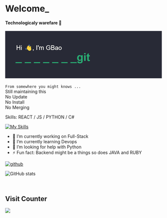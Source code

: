 # Welcome_
#### Technologicaly warefare 👻
<img src="header.png" />

`From somewhere you might knows ... `
<br>
Still maintaining this 
<br>
No Update
<br>
No Install
<br>
No Merging 
 

Skills: REACT / JS / PYTHON / C#

[![My Skills](https://skillicons.dev/icons?i=react,js,python,cs,nodejs)](https://skillicons.dev)

- 🔭 I’m currently working on Full-Stack 
- 🌱 I’m currently learning Devops 
- 🤔 I’m looking for help with Python 
- ⚡ Fun fact: Backend might be a things so does JAVA and RUBY 


[<img src='https://cdn.jsdelivr.net/npm/simple-icons@3.0.1/icons/github.svg' alt='github' height='40'>](https://github.com/baobaoack000)  

![GitHub stats](https://github-readme-stats.vercel.app/api?username=baobaoack000&show_icons=true)  


<br>

## Visit Counter

<img src="https://profile-counter.glitch.me/baobaoack000/count.svg" />

